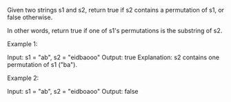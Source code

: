 Given two strings s1 and s2, return true if s2 contains a
permutation
of s1, or false otherwise.

In other words, return true if one of s1's permutations is the substring of s2.

 

Example 1:

Input: s1 = "ab", s2 = "eidbaooo"
Output: true
Explanation: s2 contains one permutation of s1 ("ba").

Example 2:

Input: s1 = "ab", s2 = "eidboaoo"
Output: false
